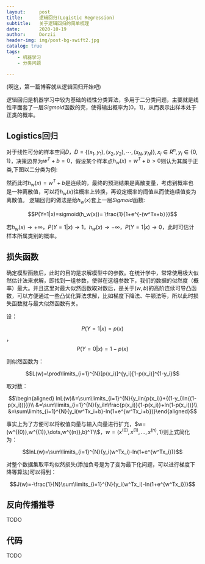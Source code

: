 ```yaml
---
layout:     post
title:      逻辑回归(Logistic Regression)
subtitle:   关于逻辑回归的简单梳理
date:       2020-10-19
author:     Dorzii
header-img: img/post-bg-swift2.jpg
catalog: true
tags:
    - 机器学习
	- 分类问题

---
```




(啊这，第一篇博客就从逻辑回归开始吧)

逻辑回归是机器学习中较为基础的线性分类算法，多用于二分类问题，主要就是线性平面套了一层$Sigmoid$函数的壳，使得输出概率为[0，1]，从而表示出样本处于正类的概率。

## Logistics回归

对于线性可分的样本空间$D$，$D=\{(x_1,y_1),(x_2,y_2),\cdots,(x_N,y_N)\},x_i \in R^n,y_i\in\{0,1\}$，决策边界为$w^T+b=0$，假设某个样本点$h_w(x)=w^T+b>0$则认为其属于正类,下图以二分类为例:

然而此时$h_w(x)=w^T+b$是连续的，最终的预测结果是离散变量，考虑到概率也是一种离散值，可以将$h_w(x)$往概率上转换，再设定概率的阈值从而使连续值变为离散值。
逻辑回归的做法是给$h_w(x)$套上一层$Sigmoid$函数:

$$P(Y=1|x)=sigmoid(h_w(x))= \frac{1}{1+e^{-(w^Tx+b）}}$$

若$h_w(x)\rightarrow+\infty$，$P(Y=1|x)\rightarrow1$，$h_w(x)\rightarrow-\infty$，$P(Y=1|x)\rightarrow0$，此时可估计样本所属类别的概率。

## 损失函数

确定模型函数后，此时的目的是求解模型中的参数。在统计学中，常常使用极大似然估计法来求解，即找到一组参数，使得在这组参数下，我们的数据的似然度（概率）最大。并且这里对最大似然函数取对数后，是关于$(w,b)$的高阶连续可导凸函数，可以方便通过一些凸优化算法求解，比如梯度下降法、牛顿法等，所以此时损失函数就与最大似然函数有关。

设：

$$P(Y=1|x)=p(x)$$，$$P(Y=0|x)=1-p(x)$$

则似然函数为：

$$L(w)=\prod\limits_{i=1}^{N}[p(x_i)]^{y_i}[1-p(x_i)]^{1-y_i}$$

取对数：

$$\begin{aligned}
lnL(w)&=\sum\limits_{i=1}^{N}{y_iln{p(x_i)}+{(1-y_i)ln{(1-p(x_i))}}}\\
&=\sum\limits_{i=1}^{N}{y_iln\frac{p(x_i)}{1-p(x_i)}+ln(1-p(x_i))}\\
&=\sum\limits_{i=1}^{N}{y_i(w^Tx_i+b)-ln(1+e^{w^Tx_i+b})}\end{aligned}$$

事实上为了方便可以将权值向量与输入向量进行扩充，$w=(w^{(0)},w^{(1)},\dots,w^{(n)},b)^T\\$，$w=(x^{(0)},x^{(1)},\dots,x^{(n)},1)$则上式简化为：

$$lnL(w)=\sum\limits_{i=1}^{N}{y_i(w^Tx_i)-ln(1+e^{w^Tx_i})}$$

对整个数据集取平均似然损失(添加负号是为了变为最下化问题，可以进行梯度下降等算法)可以得到：

$$J(w)=-\frac{1}{N}\sum\limits_{i=1}^{N}{y_i(w^Tx_i)-ln(1+e^{w^Tx_i})}$$

## 反向传播推导

TODO

## 代码

TODO

